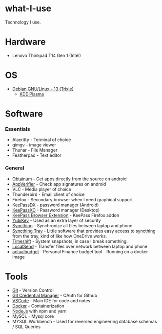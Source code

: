 # what-I-use

Technology I use.

# Hardware
- Lenovo Thinkpad T14 Gen 1 (Intel)

# OS
- [Debian GNU/Linux - 13 (Trixie)](https://www.debian.org/)
    - [KDE Plasma](https://kde.org/plasma-desktop/)

# Software
### Essentials
- Alacritty - Terminal of choice
- qimgv - image viewer
- Thunar - File Manager
- Featherpad - Text editor

### General
- [Obtainum](https://github.com/ImranR98/Obtainium) - Get apps directly from the source on android
- [AppVerifier](https://github.com/soupslurpr/AppVerifier) - Check app signatures on android
- VLC - Media player of choice
- Thunderbird - Email client of choice
- Firefox - Secondary browser when I need graphical support
- [KeePassDX](https://github.com/Kunzisoft/KeePassDX) - password manager (Android)
- [KeePassXC](https://github.com/keepassxreboot/keepassxc) - Password manager (Desktop)
- [KeePass Browser Extension](https://addons.mozilla.org/en-US/firefox/addon/keepassxc-browser/?utm_source=addons.mozilla.org&utm_medium=referral&utm_content=search) - KeePass Firefox addon
- [YubiKey](https://www.yubico.com/no/product/yubikey-5-series/yubikey-5c-nfc/) - Used as an extra layer of security
- [Syncthing](https://github.com/syncthing/syncthing) - Synchronize all files between laptop and phone
- [Syncthing Tray](https://martchus.github.io/syncthingtray/) - Little software that provides easy access to syncthing from the tray, kind of like how OneDrive works.
- [Timeshift](https://github.com/linuxmint/timeshift) - System snapshots, in case I break something.
- [LocalSend](https://github.com/localsend/localsend) - Transfer files over network between laptop and phone
- [actualbudget](https://github.com/actualbudget/actual) - Personal Finance budget tool - Running on a docker image

# Tools
- [Git](https://git-scm.com/) - Version Control
- [Git Credential Manager](https://github.com/git-ecosystem/git-credential-manager) - OAuth for Github
- [VSCode](https://code.visualstudio.com/) - Main IDE for code and notes
- [Docker](https://docs.fedoraproject.org/en-US/quick-docs/installing-docker/) - Containerization
- [NodeJs](https://nodejs.org/en) with npm and yarn
- MySQL - Mysql core
- MYSQL Workbench - Used for reversed engineering database schemas / SQL Queries
